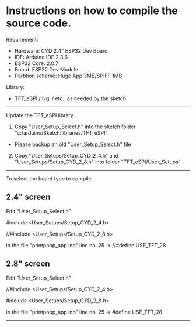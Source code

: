 # Instructions on  how to compile the source code.

Requirement:

 * Hardware: CYD 2.4" ESP32 Dev Board
 * IDE: Arduino IDE 2.3.6
 * ESP32 Core: 2.0.7
 * Board: ESP32 Dev Module
 * Partition scheme: Huge App 3MB/SPIFF 1MB
   

Library:
- TFT_eSPI / lvgl / etc.. as needed by the sketch

------------
Update the TFT_eSPI library.

1. Copy "User_Setup_Select.h" into the sketch folder "c:/arduino/Sketch/libraries/TFT_eSPI"
 
* Please backup an old "User_Setup_Select.h" file
  
2. Copy "User_Setups/Setup_CYD_2_4.h" and "User_Setups/Setup_CYD_2_8.h" into folder "TFT_eSPI/User_Setups"
------------
To select the board type to compile

## 2.4" screen 

Edit "User_Setup_Select.h"

#include <User_Setups/Setup_CYD_2_4.h>

//#include <User_Setups/Setup_CYD_2_8.h>

in the file "printpoop_app.ino" line no. 25 -> //#define USE_TFT_28

## 2.8" screen

Edit "User_Setup_Select.h"

//#include <User_Setups/Setup_CYD_2_4.h>

#include <User_Setups/Setup_CYD_2_8.h>

in the file "printpoop_app.ino" line no. 25 -> #define USE_TFT_28

------------


